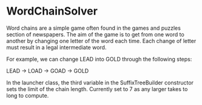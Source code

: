 WordChainSolver
===============
Word chains are a simple game often found in the games and puzzles section of
newspapers. The aim of the game is to get from one word to another by changing
one letter of the word each time. Each change of letter must result in a legal
intermediate word. 

For example, we can change LEAD into GOLD through the
following steps:


LEAD → LOAD → GOAD → GOLD

In the launcher class, the third variable in the SuffixTreeBuilder constructor sets the limit of the chain length. 
Currently set to 7 as any larger takes to long to compute.
